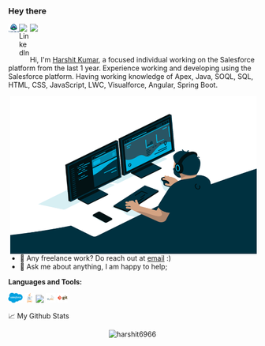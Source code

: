 ### Hey there 
<a href="https://www.linkedin.com/in/harshit2716/">
  <img align="left" alt="LinkedIn" width="22px" src="https://raw.githubusercontent.com/harshit6966/personal-portfolio/master/media/trailhead.svg" />
</a>
<a href="https://www.linkedin.com/in/harshit2716/">
  <img align="left" alt="LinkedIn" width="22px" src="https://raw.githubusercontent.com/peterthehan/peterthehan/master/assets/linkedin.svg" />
</a>

![](https://visitor-badge.glitch.me/badge?page_id=harshit6966.harshit6966)

<br />

Hi, I'm [Harshit Kumar](https://harshit6966.github.io/personal-portfolio/), a focused individual working on the Salesforce platform from the last 1 year. Experience working and developing using the Salesforce platform. Having working knowledge of Apex, Java, SOQL, SQL, HTML, CSS, JavaScript, LWC, Visualforce, Angular, Spring Boot. 

<img align="right" alt="GIF" src="https://github.com/harshit6966/harshit6966/blob/master/code.gif?raw=true" width="500" height="320" />
  
- 💼 Any freelance work? Do reach out at [email](mailto:harshit6966@gmail.com) :)
- 💬 Ask me about anything, I am happy to help;

**Languages and Tools:**  

<code><img height="20" src="https://raw.githubusercontent.com/harshit6966/personal-portfolio/master/media/salesforce.svg"></code>
<code><img height="20" src="https://raw.githubusercontent.com/github/explore/80688e429a7d4ef2fca1e82350fe8e3517d3494d/topics/java/java.png"></code>
<code><img height="20" src="https://raw.githubusercontent.com/github/explore/80688e429a7d4ef2fca1e82350fe8e3517d3494d/topics/anular/angular.png"></code>
<code><img height="20" src="https://raw.githubusercontent.com/github/explore/80688e429a7d4ef2fca1e82350fe8e3517d3494d/topics/mysql/mysql.png"></code>
<code><img height="20" src="https://raw.githubusercontent.com/github/explore/80688e429a7d4ef2fca1e82350fe8e3517d3494d/topics/git/git.png"></code>

📈 My Github Stats

<p align="center"> <img src="https://github-readme-stats.vercel.app/api?username=harshit6966&show_icons=true&theme=gotham" alt="harshit6966" />
